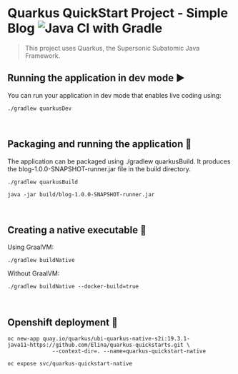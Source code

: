 # Quarkus QuickStart Project - Simple Blog ![Java CI with Gradle](https://github.com/ElinaValieva/quarkus-blog-app/workflows/Java%20CI%20with%20Gradle/badge.svg?branch=master)
> This project uses Quarkus, the Supersonic Subatomic Java Framework.

## Running the application in dev mode :arrow_forward:

You can run your application in dev mode that enables live coding using:

```
./gradlew quarkusDev
```

&nbsp;
## Packaging and running the application :hammer:
The application can be packaged using ./gradlew quarkusBuild. It produces the blog-1.0.0-SNAPSHOT-runner.jar file in the build directory.
```
./gradlew quarkusBuild

java -jar build/blog-1.0.0-SNAPSHOT-runner.jar
```

&nbsp;
## Creating a native executable :electric_plug:
Using GraalVM:
```
./gradlew buildNative
```
Without GraalVM:
```
./gradlew buildNative --docker-build=true
```

&nbsp;
## Openshift deployment :triangular_flag_on_post:
```console
oc new-app quay.io/quarkus/ubi-quarkus-native-s2i:19.3.1-java11~https://github.com/Elina/quarkus-quickstarts.git \
              --context-dir=. --name=quarkus-quickstart-native
              
oc expose svc/quarkus-quickstart-native
```
